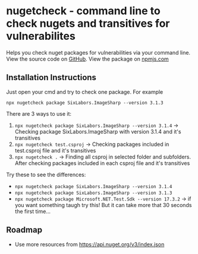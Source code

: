 # nugetcheck - command line to check nugets and transitives for vulnerabilites

Helps you check nuget packages for vulnerabilities via your command line. View the source code on [GitHub](https://github.com/VasilisPlavos/Learn/tree/main/dotnet/NuGets/nugetcheck/). View the package on [npmjs.com](https://www.npmjs.com/package/nugetcheck)

## Installation Instructions
Just open your cmd and try to check one package. For example
```
npx nugetcheck package SixLabors.ImageSharp --version 3.1.3
```

There are 3 ways to use it:
1. `npx nugetcheck package SixLabors.ImageSharp --version 3.1.4` -> Checking package SixLabors.ImageSharp with version 3.1.4 and it's transitives
2. `npx nugetcheck test.csproj` -> Checking packages included in test.csproj file and it's transitives
3. `npx nugetcheck .` -> Finding all csproj in selected folder and subfolders. After checking packages included in each csproj file and it's transitives

Try these to see the differences:
- `npx nugetcheck package SixLabors.ImageSharp --version 3.1.4`
- `npx nugetcheck package SixLabors.ImageSharp --version 3.1.3`
- `npx nugetcheck package Microsoft.NET.Test.Sdk --version 17.3.2` -> if you want something taugh try this! But it can take more that 30 seconds the first time...

## Roadmap
* Use more resources from https://api.nuget.org/v3/index.json